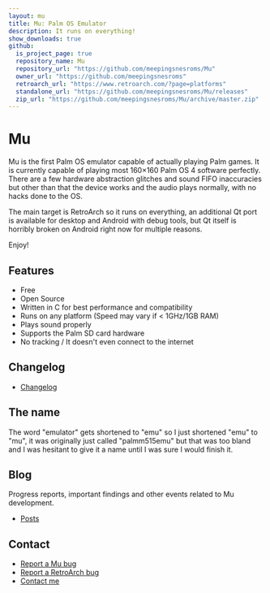 ```yaml
---
layout: mu
title: Mu: Palm OS Emulator
description: It runs on everything!
show_downloads: true
github:
  is_project_page: true
  repository_name: Mu
  repository_url: "https://github.com/meepingsnesroms/Mu"
  owner_url: "https://github.com/meepingsnesroms"
  retroarch_url: "https://www.retroarch.com/?page=platforms"
  standalone_url: "https://github.com/meepingsnesroms/Mu/releases"
  zip_url: "https://github.com/meepingsnesroms/Mu/archive/master.zip"
---
```


# Mu
Mu is the first Palm OS emulator capable of actually playing Palm games.
It is currently capable of playing most 160×160 Palm OS 4 software perfectly.
There are a few hardware abstraction glitches and sound FIFO inaccuracies but other than that the device works and the audio plays normally,
with no hacks done to the OS.

The main target is RetroArch so it runs on everything, an additional Qt port is available for desktop and Android with debug tools, but Qt itself is horribly broken on Android right now for multiple reasons.

Enjoy!

## Features
- Free
- Open Source
- Written in C for best performance and compatibility
- Runs on any platform (Speed may vary if < 1GHz/1GB RAM)
- Plays sound properly
- Supports the Palm SD card hardware
- No tracking / It doesn't even connect to the internet

## Changelog

- [Changelog](https://github.com/meepingsnesroms/Mu/blob/master/changelog.txt)

## The name

The word "emulator" gets shortened to "emu" so I just shortened "emu" to "mu", it was originally just called "palmm515emu" but that was too bland and I was hesitant to give it a name until I was sure I would finish it.

## Blog

Progress reports, important findings and other events related to Mu development.

- [Posts](./blog/blogIndex.md)

## Contact

- [Report a Mu bug](https://github.com/meepingsnesroms/Mu/issues/new)
- [Report a RetroArch bug](https://github.com/libretro/RetroArch/issues/new)
- [Contact me](./contact.md)
